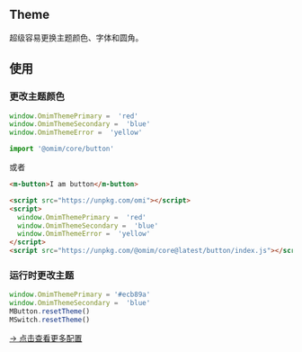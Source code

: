 ## Theme 

超级容易更换主题颜色、字体和圆角。

## 使用

### 更改主题颜色

```js
window.OmimThemePrimary =  'red'
window.OmimThemeSecondary =  'blue'
window.OmimThemeError =  'yellow'

import '@omim/core/button'
```

或者

```html
<m-button>I am button</m-button>

<script src="https://unpkg.com/omi"></script>
<script>
  window.OmimThemePrimary =  'red'
  window.OmimThemeSecondary =  'blue'
  window.OmimThemeError =  'yellow'
</script>
<script src="https://unpkg.com/@omim/core@latest/button/index.js"></script>
```

### 运行时更改主题

```js
window.OmimThemePrimary = '#ecb89a'
window.OmimThemeSecondary =  'blue'
MButton.resetTheme()
MSwitch.resetTheme()
```

[→ 点击查看更多配置](https://github.com/Tencent/omi/blob/master/packages/omim/src/theme.ts)
